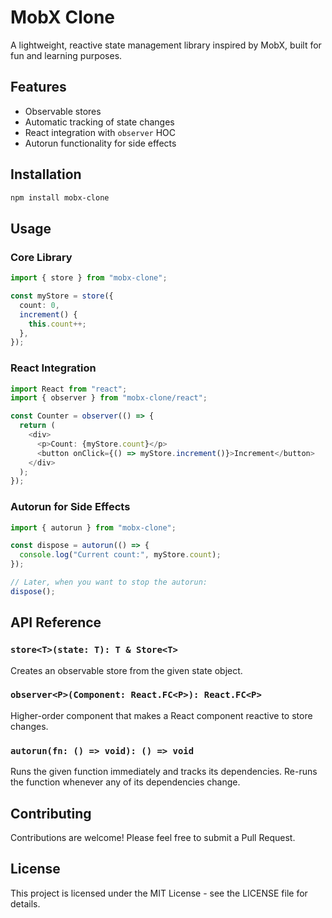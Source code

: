 # MobX Clone

A lightweight, reactive state management library inspired by MobX, built for fun and learning purposes.

## Features

- Observable stores
- Automatic tracking of state changes
- React integration with `observer` HOC
- Autorun functionality for side effects

## Installation

```bash
npm install mobx-clone
```

## Usage

### Core Library

```typescript
import { store } from "mobx-clone";

const myStore = store({
  count: 0,
  increment() {
    this.count++;
  },
});
```

### React Integration

```typescript
import React from "react";
import { observer } from "mobx-clone/react";

const Counter = observer(() => {
  return (
    <div>
      <p>Count: {myStore.count}</p>
      <button onClick={() => myStore.increment()}>Increment</button>
    </div>
  );
});
```

### Autorun for Side Effects

```typescript
import { autorun } from "mobx-clone";

const dispose = autorun(() => {
  console.log("Current count:", myStore.count);
});

// Later, when you want to stop the autorun:
dispose();
```

## API Reference

### `store<T>(state: T): T & Store<T>`

Creates an observable store from the given state object.

### `observer<P>(Component: React.FC<P>): React.FC<P>`

Higher-order component that makes a React component reactive to store changes.

### `autorun(fn: () => void): () => void`

Runs the given function immediately and tracks its dependencies. Re-runs the function whenever any of its dependencies change.

## Contributing

Contributions are welcome! Please feel free to submit a Pull Request.

## License

This project is licensed under the MIT License - see the LICENSE file for details.
